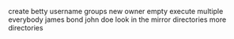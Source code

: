 create betty
username
groups
new owner
empty
execute
multiple
everybody
james bond
john doe
look in the mirror
directories
more directories
